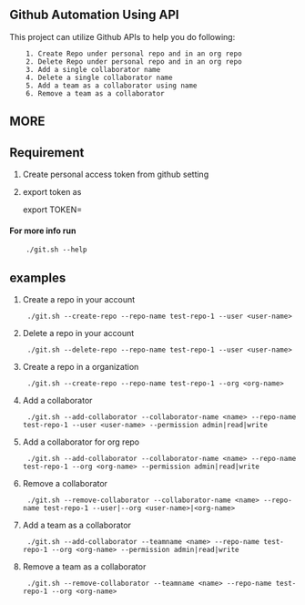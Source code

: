 ## Github Automation Using API

This project can utilize Github APIs to help you do following:

        1. Create Repo under personal repo and in an org repo
        2. Delete Repo under personal repo and in an org repo
        3. Add a single collaborator name
        4. Delete a single collaborator name
        5. Add a team as a collaborator using name
        6. Remove a team as a collaborator

## MORE

## Requirement

1. Create personal access token from github setting
2. export token as

    export TOKEN=<value>

#### For more info run 

        ./git.sh --help

## examples

1. Create a repo in your account

        ./git.sh --create-repo --repo-name test-repo-1 --user <user-name>

2. Delete a repo in your account

        ./git.sh --delete-repo --repo-name test-repo-1 --user <user-name>

3. Create a repo in a organization

        ./git.sh --create-repo --repo-name test-repo-1 --org <org-name>

4. Add a collaborator

        ./git.sh --add-collaborator --collaborator-name <name> --repo-name test-repo-1 --user <user-name> --permission admin|read|write

5. Add a collaborator for org repo

        ./git.sh --add-collaborator --collaborator-name <name> --repo-name test-repo-1 --org <org-name> --permission admin|read|write

6. Remove a collaborator 

        ./git.sh --remove-collaborator --collaborator-name <name> --repo-name test-repo-1 --user|--org <user-name>|<org-name>

7. Add a team as a collaborator

        ./git.sh --add-collaborator --teamname <name> --repo-name test-repo-1 --org <org-name> --permission admin|read|write

8. Remove a team as a collaborator

        ./git.sh --remove-collaborator --teamname <name> --repo-name test-repo-1 --org <org-name>
